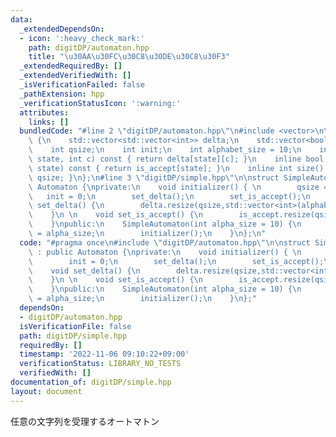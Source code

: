 ```yaml
---
data:
  _extendedDependsOn:
  - icon: ':heavy_check_mark:'
    path: digitDP/automaton.hpp
    title: "\u30AA\u30FC\u30C8\u30DE\u30C8\u30F3"
  _extendedRequiredBy: []
  _extendedVerifiedWith: []
  _isVerificationFailed: false
  _pathExtension: hpp
  _verificationStatusIcon: ':warning:'
  attributes:
    links: []
  bundledCode: "#line 2 \"digitDP/automaton.hpp\"\n#include <vector>\n\nstruct Automaton\
    \ {\n    std::vector<std::vector<int>> delta;\n    std::vector<bool> is_accept;\n\
    \    int qsize;\n    int init;\n    int alphabet_size = 10;\n    inline int next(int\
    \ state, int c) const { return delta[state][c]; }\n    inline bool accept(int\
    \ state) const { return is_accept[state]; }\n    inline int size() const {return\
    \ qsize; }\n};\n#line 3 \"digitDP/simple.hpp\"\n\nstruct SimpleAutomaton : public\
    \ Automaton {\nprivate:\n    void initializer() { \n        qsize = 1;\n     \
    \   init = 0;\n        set_delta();\n        set_is_accept();\n    }\n \n    void\
    \ set_delta() {\n        delta.resize(qsize,std::vector<int>(alphabet_size,0));\n\
    \    }\n \n    void set_is_accept() {\n        is_accept.resize(qsize,true);\n\
    \    }\npublic:\n    SimpleAutomaton(int alpha_size = 10) {\n        alphabet_size\
    \ = alpha_size;\n        initializer();\n    }\n};\n"
  code: "#pragma once\n#include \"digitDP/automaton.hpp\"\n\nstruct SimpleAutomaton\
    \ : public Automaton {\nprivate:\n    void initializer() { \n        qsize = 1;\n\
    \        init = 0;\n        set_delta();\n        set_is_accept();\n    }\n \n\
    \    void set_delta() {\n        delta.resize(qsize,std::vector<int>(alphabet_size,0));\n\
    \    }\n \n    void set_is_accept() {\n        is_accept.resize(qsize,true);\n\
    \    }\npublic:\n    SimpleAutomaton(int alpha_size = 10) {\n        alphabet_size\
    \ = alpha_size;\n        initializer();\n    }\n};"
  dependsOn:
  - digitDP/automaton.hpp
  isVerificationFile: false
  path: digitDP/simple.hpp
  requiredBy: []
  timestamp: '2022-11-06 09:10:22+09:00'
  verificationStatus: LIBRARY_NO_TESTS
  verifiedWith: []
documentation_of: digitDP/simple.hpp
layout: document
---
```


任意の文字列を受理するオートマトン